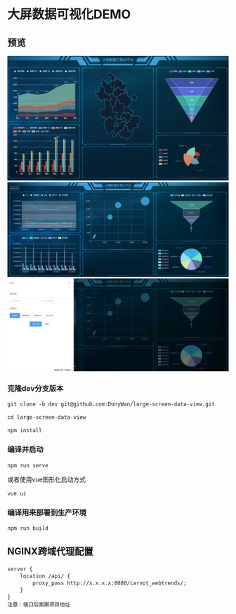 # 大屏数据可视化DEMO
## 预览
![preview](https://raw.githubusercontent.com/DonyWan/large-screen-data-view/master/public/demo.png)
![preview](https://raw.githubusercontent.com/DonyWan/large-screen-data-view/dev/public/demo-1.png)
![preview](https://raw.githubusercontent.com/DonyWan/large-screen-data-view/dev/public/demo-2.png)
### 克隆dev分支版本
```
git clone -b dev git@github.com:DonyWan/large-screen-data-view.git
```
```
cd large-screen-data-view
```
```
npm install
```
### 编译并启动
```
npm run serve
```
或者使用vue图形化启动方式
```
vue ui
```
### 编译用来部署到生产环境
```
npm run build
```
## NGINX跨域代理配置
```
server {
    location /api/ {
	    proxy_pass http://x.x.x.x:8080/carnot_webtrends/;
	}
}
注意：端口后面跟项目地址
```
